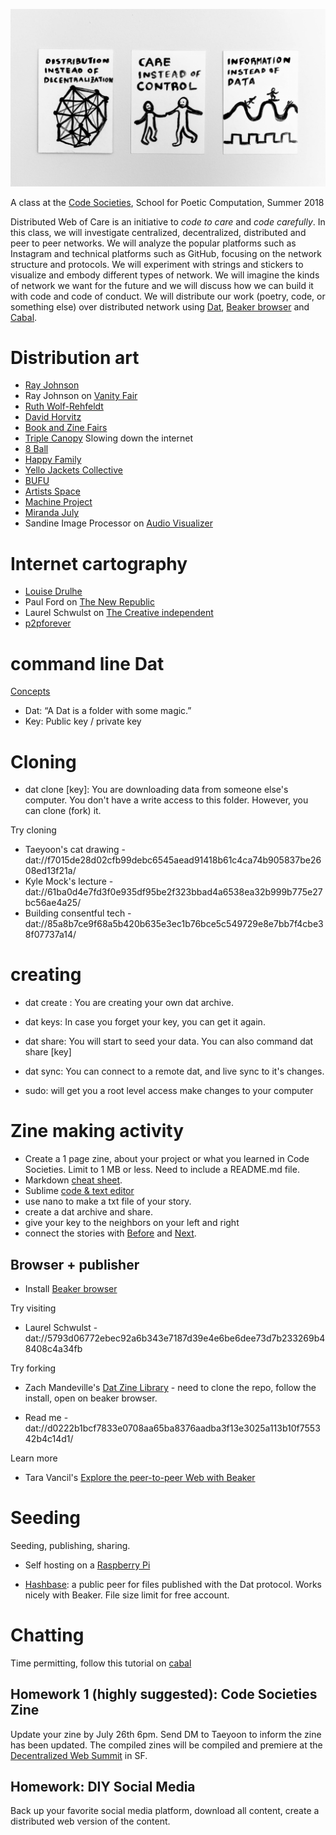 ![group photo](static/images/og.jpg)

A class at the [Code Societies](http://sfpc.io/codesocieties), School for Poetic Computation, Summer 2018

Distributed Web of Care is an initiative to *code to care* and *code carefully*. In this class, we will investigate centralized, decentralized, distributed and peer to peer networks. We will analyze the popular platforms such as Instagram and technical platforms such as GitHub, focusing on the network structure and protocols. We will experiment with strings and stickers to visualize and embody different types of network. We will imagine the kinds of network we want for the future and we will discuss how we can build it with code and code of conduct. We will distribute our work (poetry, code, or something else) over distributed network using [Dat](http://datproject.org/), 
[Beaker browser](https://beakerbrowser.com/) and [Cabal](https://github.com/cabal-club/cabal). 

# Distribution art 

- [Ray Johnson](http://www.rayjohnsonestate.com/home/)
- Ray Johnson on [Vanity Fair](https://www.vanityfair.com/culture/2015/01/ray-johnson-art-pranks)
- [Ruth Wolf-Rehfeldt](http://chertluedde.com/artist/ruth-wolf-rehfeldt/)
- [David Horvitz](http://www.davidhorvitz.com/)
- [Book and Zine Fairs](https://www.printedmatter.org/services/the-bulletin/book-and-zine-fairs)
- [Triple Canopy](http://canopycanopycanopy.com/) Slowing down the internet
- [8 Ball](http://8ballcommunity.club/)
- [Happy Family](https://www.happyfamilymkt.com/)
- [Yello Jackets Collective](http://yellowjacketscollective.com/)
- [BUFU](http://www.bufubyusforus.com/)
- [Artists Space](http://artistsspace.org/)
- [Machine Project](https://machineproject.com/)
- [Miranda July](https://www.mirandajuly.com/) 
- Sandine Image Processor on [Audio Visualizer](http://www.audiovisualizers.com/toolshak/vidsynth/sandin/sandin.htm)

# Internet cartography 

- [Louise Drulhe](http://louisedrulhe.fr/)
- Paul Ford on [The New Republic](https://newrepublic.com/article/133889/reboot-world)
- Laurel Schwulst on [The Creative independent](https://thecreativeindependent.com/people/laurel-schwulst-my-website-is-a-shifting-house-next-to-a-river-of-knowledge-what-could-yours-be/)
- [p2pforever](https://p2pforever.org)

# command line Dat  
 
[Concepts](https://docs.datproject.org/concepts) 

- Dat: “A Dat is a folder with some magic.”
- Key: Public key / private key 

# Cloning 

- dat clone [key]: You are downloading data from someone else's computer. You don't have a write access to this folder. However, you can clone (fork) it. 

Try cloning 

- Taeyoon's cat drawing - dat://f7015de28d02cfb99debc6545aead91418b61c4ca74b905837be2608ed13f21a/ 
- Kyle Mock's lecture - dat://61ba0d4e7fd3f0e935df95be2f323bbad4a6538ea32b999b775e27bc56ae4a25/ 
- Building consentful tech - dat://85a8b7ce9f68a5b420b635e3ec1b76bce5c549729e8e7bb7f4cbe38f07737a14/

# creating 

- dat create : You are creating your own dat archive. 

- dat keys: In case you forget your key, you can get it again.  

- dat share: You will start to seed your data. You can also command dat share [key]

- dat sync: You can connect to a remote dat, and live sync to it's changes.

- sudo: will get you a root level access make changes to your computer  

# Zine making activity 

- Create a 1 page zine, about your project or what you learned in Code Societies. Limit to 1 MB or less. Need to include a README.md file. 
- Markdown [cheat sheet](https://daringfireball.net/projects/markdown/syntax). 
- Sublime [code & text editor](https://www.sublimetext.com/)
- use nano to make a txt file of your story. 
- create a dat archive and share. 
- give your key to the neighbors on your left and right
- connect the stories with <a href="dat://key">Before</a> and <a href="dat://key">Next</a>.

## Browser + publisher  

- Install [Beaker browser](https://beakerbrowser.com/)

Try visiting 

- Laurel Schwulst - dat://5793d06772ebec92a6b343e7187d39e4e6be6dee73d7b233269b48408c4a34fb

Try forking  

- Zach Mandeville's [Dat Zine Library](https://gitlab.com/zachmandeville/dat-zine-library) - need to clone the repo, follow the install, open on beaker browser.   

- Read me - dat://d0222b1bcf7833e0708aa65ba8376aadba3f13e3025a113b10f755342b4c14d1/  

Learn more 

- Tara Vancil's [Explore the peer-to-peer Web with Beaker](https://taravancil.com/explore-the-p2p-web.md)
 

# Seeding

Seeding, publishing, sharing.

- Self hosting on a [Raspberry Pi](https://guides.newcomputers.group/guides/installing-dat-raspberry-pi.html)

- [Hashbase](https://hashbase.io/):  a public peer for files published with the Dat protocol. Works nicely with Beaker. File size limit for free account. 

# Chatting 

Time permitting, follow this tutorial on [cabal](https://guides.newcomputers.group/guides/cabal.html)

## Homework 1 (highly suggested): Code Societies Zine 

Update your zine by July 26th 6pm. Send DM to Taeyoon to inform the zine has been updated. The compiled zines will be compiled and premiere at the [Decentralized Web Summit](https://decentralizedweb.net/) in SF.   

## Homework: DIY Social Media 

Back up your favorite social media platform, download all content, create a distributed web version of the content. 
